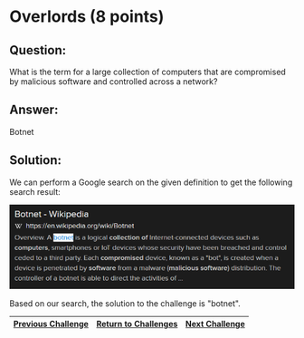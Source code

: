 # Overlords (8 points)

## Question:

What is the term for a large collection of computers that are compromised by malicious software and controlled across a network?

## Answer:

Botnet

## Solution:

We can perform a Google search on the given definition to get the following search result:

[![search-result.png](search-result.png)](https://duckduckgo.com/?t=ffab&q=large+collection+of+computers+that+are+compromised+by+malicious+software+and+controlled+across+a+network&atb=v1-1&ia=web)

Based on our search, the solution to the challenge is "botnet".

| [Previous Challenge](/Challenges/Protect-And-Defend/4/README.md#question) | [Return to Challenges](/Challenges/../../../#modules) | [Next Challenge](/Challenges/Protect-And-Defend/6/README.md#question) |
| :------- | :-----: | ------: |